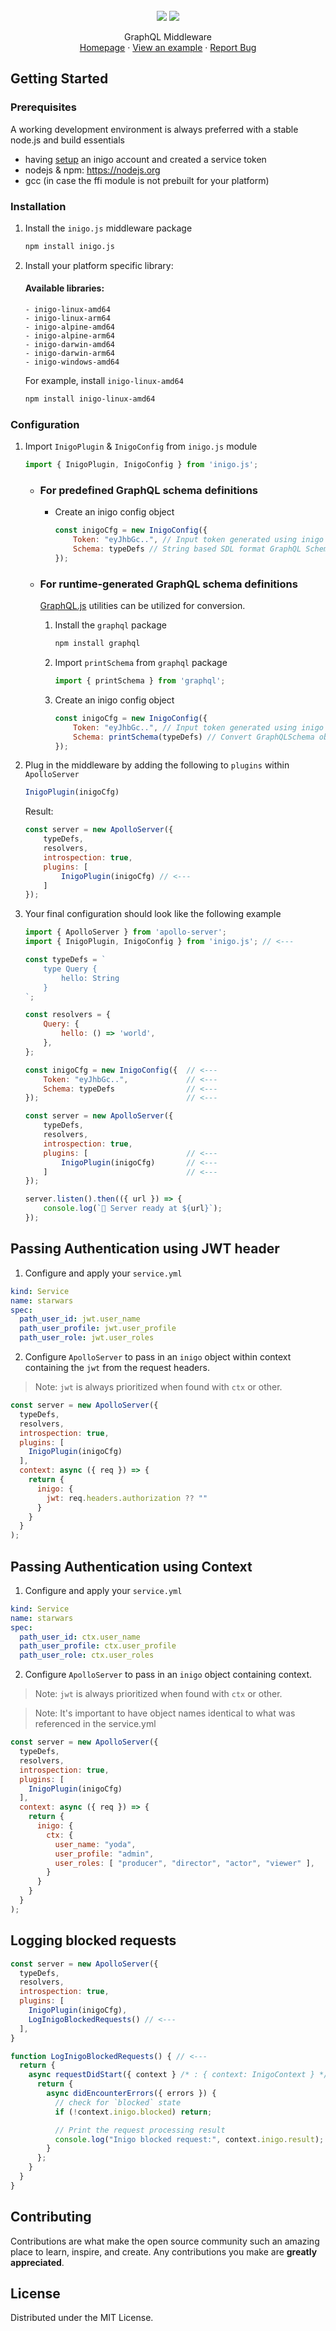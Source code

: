 <br />
<div align="center">
  <img src="https://raw.githubusercontent.com/inigolabs/inigo-js/master/docs/inigo.svg">
  <img src="https://raw.githubusercontent.com/inigolabs/inigo-js/master/docs/js.svg">

  <p align="center">
    GraphQL Middleware
    <br />
    <!-- <a href="https://github.com/github_username/repo_name"><strong>Explore the docs »</strong></a> <br /> <br />  -->
    <a href="https://inigo.io">Homepage</a>
    ·
    <a href="https://github.com/inigolabs/inigo-js/tree/master/example">View an example</a>
    ·
    <a href="https://github.com/inigolabs/inigo-js/issues">Report Bug</a>
  </p>
</div>

## Getting Started

### Prerequisites

A working development environment is always preferred with a stable node.js and build essentials
* having [setup](app.inigo.io) an inigo account and created a service token
* nodejs & npm: https://nodejs.org
* gcc (in case the ffi module is not prebuilt for your platform)

### Installation

1. Install the `inigo.js` middleware package
   ```sh
   npm install inigo.js
   ```
2. Install your platform specific library:
    
    #### Available libraries:
    ```
    - inigo-linux-amd64
    - inigo-linux-arm64
    - inigo-alpine-amd64
    - inigo-alpine-arm64
    - inigo-darwin-amd64
    - inigo-darwin-arm64
    - inigo-windows-amd64
    ```
    For example, install `inigo-linux-amd64`
    ```sh
    npm install inigo-linux-amd64 
    ```

### Configuration
1. Import `InigoPlugin` & `InigoConfig` from `inigo.js` module
    ```js
    import { InigoPlugin, InigoConfig } from 'inigo.js';
    ```

    - ### For predefined GraphQL schema definitions
      - Create an inigo config object
        ```js
        const inigoCfg = new InigoConfig({
            Token: "eyJhbGc..", // Input token generated using inigo cli or web panel
            Schema: typeDefs // String based SDL format GraphQL Schema
        });
        ```

    - ### For runtime-generated GraphQL schema definitions
      [GraphQL.js](https://www.npmjs.com/package/graphql) utilities can be utilized for conversion.

      1. Install the `graphql` package
          ```sh
          npm install graphql
          ```

      2. Import `printSchema` from `graphql` package
          ```js
          import { printSchema } from 'graphql';
          ```
      
      3. Create an inigo config object
          ```js
          const inigoCfg = new InigoConfig({
              Token: "eyJhbGc..", // Input token generated using inigo cli or web panel
              Schema: printSchema(typeDefs) // Convert GraphQLSchema object to SDL format
          });
          ```

3. Plug in the middleware by adding the following to `plugins` within `ApolloServer`
    ```js
    InigoPlugin(inigoCfg)
    ```

    Result:
    ```js
    const server = new ApolloServer({
        typeDefs,
        resolvers,
        introspection: true,
        plugins: [
            InigoPlugin(inigoCfg) // <---
        ]
    });
    ```

4. Your final configuration should look like the following example
    ```js
    import { ApolloServer } from 'apollo-server';
    import { InigoPlugin, InigoConfig } from 'inigo.js'; // <---

    const typeDefs = `
        type Query {
            hello: String
        }
    `;

    const resolvers = {
        Query: {
            hello: () => 'world',
        },
    };

    const inigoCfg = new InigoConfig({  // <---
        Token: "eyJhbGc..",             // <---
        Schema: typeDefs                // <---
    });                                 // <---

    const server = new ApolloServer({
        typeDefs,
        resolvers,
        introspection: true,
        plugins: [                      // <---
            InigoPlugin(inigoCfg)       // <---
        ]                               // <---
    });

    server.listen().then(({ url }) => {
        console.log(`🚀 Server ready at ${url}`);
    });
    ```

## Passing Authentication using JWT header
  1. Configure and apply your `service.yml`
  ```yaml
  kind: Service
  name: starwars
  spec:
    path_user_id: jwt.user_name
    path_user_profile: jwt.user_profile
    path_user_role: jwt.user_roles
  ```

  2. Configure `ApolloServer` to pass in an `inigo` object within context containing the `jwt` from the request headers. 
  > Note: `jwt` is always prioritized when found with `ctx` or other.
  ```js
  const server = new ApolloServer({
    typeDefs,
    resolvers,
    introspection: true,
    plugins: [
      InigoPlugin(inigoCfg)
    ],
    context: async ({ req }) => {
      return { 
        inigo: {
          jwt: req.headers.authorization ?? ""
        }
      }
    }
  );
  ```

## Passing Authentication using Context

  1. Configure and apply your `service.yml`
  ```yaml
  kind: Service
  name: starwars
  spec:
    path_user_id: ctx.user_name
    path_user_profile: ctx.user_profile
    path_user_role: ctx.user_roles
  ```

  2. Configure `ApolloServer` to pass in an `inigo` object containing context.
  > Note: `jwt` is always prioritized when found with `ctx` or other.

  > Note: It's important to have object names identical to what was referenced in the service.yml
  ```js
  const server = new ApolloServer({
    typeDefs,
    resolvers,
    introspection: true,
    plugins: [
      InigoPlugin(inigoCfg)
    ],
    context: async ({ req }) => {
      return { 
        inigo: {
          ctx: {
            user_name: "yoda", 
            user_profile: "admin",
            user_roles: [ "producer", "director", "actor", "viewer" ],
          }
        }
      }
    }
  );
  ```

## Logging blocked requests
```js
const server = new ApolloServer({
  typeDefs,
  resolvers,
  introspection: true,
  plugins: [
    InigoPlugin(inigoCfg),
    LogInigoBlockedRequests() // <---
  ],
}

function LogInigoBlockedRequests() { // <---
  return { 
    async requestDidStart({ context } /* : { context: InigoContext } */) {
      return {
        async didEncounterErrors({ errors }) {
          // check for `blocked` state
          if (!context.inigo.blocked) return; 

          // Print the request processing result
          console.log("Inigo blocked request:", context.inigo.result); 
        }
      };
    }
  }
}
```

## Contributing

Contributions are what make the open source community such an amazing place to learn, inspire, and create. Any contributions you make are **greatly appreciated**.

## License
Distributed under the MIT License.